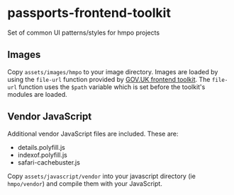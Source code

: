 # passports-frontend-toolkit
Set of common UI patterns/styles for hmpo projects

## Images
Copy `assets/images/hmpo` to your image directory. Images are loaded by using the `file-url` function provided by [GOV.UK frontend toolkit](https://github.com/alphagov/govuk_frontend_toolkit). The `file-url` function uses the `$path` variable which is set before the toolkit's modules are loaded.

## Vendor JavaScript
Additional vendor JavaScript files are included. These are:

* details.polyfill.js
* indexof.polyfill.js
* safari-cachebuster.js

Copy `assets/javascript/vendor` into your javascript directory (ie `hmpo/vendor`) and compile them with your JavaScript.